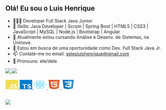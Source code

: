    ##            Olá! Eu sou o Luis Henrique
   
-  👨🏾‍💻 Developer Full Stack Java Junior.
-  🤖    Skills: Java Developer | Scrum | Spring Boot | HTML5 | CSS3 | JavaScript | MySQL | Node.js | Bootstrap | Angular
- 🌱 Atualmente estou cursando Análise e Desenv. de Sistemas, na Uninove.
- 💞️  Estou em busca  de uma oportunidade como Dev. Full Stack Java Jr.
- 📫  Contate-me no email: selesluishenrique@gmail.com
-  🙂 Pronouns: ele/dele

<a href="https://github.com/Luisseles">
  <img height="180em" src="https://github-readme-stats.vercel.app/api?username=Luisseles&show_icons=true&theme=dracula&include_all_commits=true&count_private=true"/>
  <img height="180em" src="https://github-readme-stats.vercel.app/api/top-langs/?username=Luisseles&layout=compact&langs_count=7&theme=dracula"/>

   <br>
   </div>
<div style="display: inline_block"><br>
   <img align="justify" alt="Luis-Js" height="30" width="40" src="https://raw.githubusercontent.com/devicons/devicon/master/icons/javascript/javascript-plain.svg">
  <img align="justify" alt="Luis-Ts" height="30" width="40" src="https://raw.githubusercontent.com/devicons/devicon/master/icons/typescript/typescript-plain.svg">
  <img align="justify" alt="Luis-React" height="30" width="40" src="https://raw.githubusercontent.com/devicons/devicon/master/icons/react/react-original.svg">
  <img align="justify" alt="Luis-HTML" height="30" width="40" src="https://raw.githubusercontent.com/devicons/devicon/master/icons/html5/html5-original.svg">
  <img align="justify" alt="Luis-CSS" height="30" width="40" src="https://raw.githubusercontent.com/devicons/devicon/master/icons/css3/css3-original.svg">

  ##
   
   <div> 
      <a href="https://www.linkedin.com/in/rafaella-ballerini-45875016a" target="_blank"><img src="https://img.shields.io/badge/-LinkedIn-%230077B5?style=for-the-badge&logo=linkedin&logoColor=white" target="_blank"></a>
</div>
   
